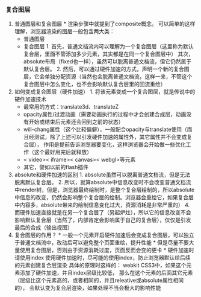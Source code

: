 ### 复合图层
  1. 普通图层和复合图层
    * 渲染步骤中就提到了composite概念。
    可以简单的这样理解，浏览器渲染的图层一般包含两大类：
      * 普通图层
      * 复合图层
    1. 首先，普通文档流内可以理解为一个复合图层（这里称为默认复合层，里面不管添加多少元素，其实都是在同一个复合图层中）
       其次，absolute布局（fixed也一样），虽然可以脱离普通文档流，但它仍然属于默认复合层。
    2. 然后，可以通过硬件加速的方式，声明一个新的复合图层，它会单独分配资源（当然也会脱离普通文档流，这样一来，不管这个复合图层中怎么变化，也不会影响默认复合层里的回流重绘）
    <!-- 可以简单理解下：GPU中，各个复合图层是单独绘制的，所以互不影响，这也是为什么某些场景硬件加速效果一级棒
    可以Chrome源码调试 -> More Tools -> Rendering -> Layer borders中看到，黄色的就是复合图层信息 -->
  2. 如何变成复合图层（硬件加速）
    1. 将该元素变成一个复合图层，就是传说中的硬件加速技术
      * 最常用的方式：translate3d、translateZ
      * opacity属性/过渡动画（需要动画执行的过程中才会创建合成层，动画没有开始或结束后元素还会回到之前的状态）
      * will-chang属性（这个比较偏僻），一般配合opacity与translate使用（而且经测试，除了上述可以引发硬件加速的属性外，其它属性并不会变成复合层），
        作用是提前告诉浏览器要变化，这样浏览器会开始做一些优化工作（这个最好用完后就释放）
      * < video>< iframe>< canvas>< webgl>等元素
      * 其它，譬如以前的flash插件
  3. absolute和硬件加速的区别
    1. absolute虽然可以脱离普通文档流，但是无法脱离默认复合层。
    2. 所以，就算absolute中信息改变时不会改变普通文档流中render树，但是，浏览器最终绘制时，是整个复合层绘制的，所以absolute中信息的改变，仍然会影响整个复合层的绘制。浏览器会重绘它，如果复合层中内容多，absolute带来的绘制信息变化过大，资源消耗是非常严重的）
    4. 而硬件加速直接就是在另一个复合层了（另起炉灶），所以它的信息改变不会影响默认复合层（当然了，内部肯定会影响属于自己的复合层），仅仅是引发最后的合成（输出视图）
  4. 复合图层的作用？
    * 一般一个元素开启硬件加速后会变成复合图层，可以独立于普通文档流中，改动后可以避免整个页面重绘，提升性能
    * 但是尽量不要大量使用复合图层，否则由于资源消耗过度，页面反而会变的更卡
    * 硬件加速时请使用index
        使用硬件加速时，尽可能的使用index，防止浏览器默认给后续的元素创建复合层渲染
        具体的原理时这样的：
          webkit CSS3中，如果这个元素添加了硬件加速，并且index层级比较低，
          那么在这个元素的后面其它元素（层级比这个元素高的，或者相同的，并且releative或absolute属性相同的），
          会默认变为复合层渲染，如果处理不当会极大的影响性能
        <!-- 简单点理解，其实可以认为是一个隐式合成的概念：如果a是一个复合图层，而且b在a上面，那么b也会被隐式转为一个复合图层，这点需要特别注意 -->
        <!-- 另外，这个问题可以在这个地址看到重现（原作者分析的挺到位的，直接上链接）：
        web.jobbole.com/83575/ -->
